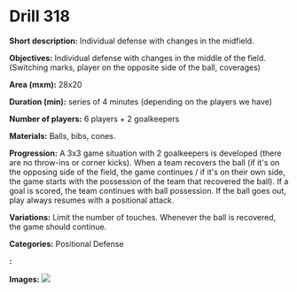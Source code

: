 # Drill 318

**Short description:**
Individual defense with changes in the midfield.

**Objectives:**
Individual defense with changes in the middle of the field. (Switching marks, player on the opposite side of the ball, coverages)

**Area (mxm):**
28x20

**Duration (min):**
series of 4 minutes (depending on the players we have)

**Number of players:**
6 players + 2 goalkeepers

**Materials:**
Balls, bibs, cones.

**Progression:**
A 3x3 game situation with 2 goalkeepers is developed (there are no throw-ins or corner kicks). When a team recovers the ball (if it's on the opposing side of the field, the game continues / if it's on their own side, the game starts with the possession of the team that recovered the ball). If a goal is scored, the team continues with ball possession. If the ball goes out, play always resumes with a positional attack.

**Variations:**
Limit the number of touches. Whenever the ball is recovered, the game should continue.

**Categories:**
Positional Defense

**:**


**Images:**
![](https://www.coachingfutsal.com/\images\888466082fdb79f4352a358f4280d62d6f5f514259573a0b629649f87dc5169a9b366f132c6c4035d5033eb3cefd0c866adef3f930ff79772015835cb83061714dde7bacd9af7.jpg)

